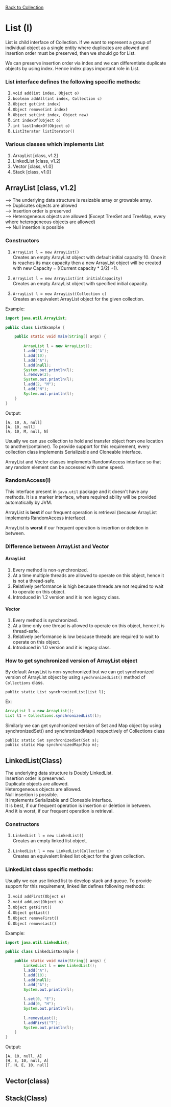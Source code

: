 [Back to Collection](../README.md)

# List (I)

List is child interface of Collection. If we want to represent a group of individual object as a single entity where duplicates are allowed and insertion order must be preserved, then we should go for List.

We can preserve insertion order via index and we can differentiate duplicate objects by using index. Hence index plays important role in List.

### List interface defines the following specific methods:<br>
1. `void add(int index, Object o)` <br>
2. `boolean addAll(int index, Collection c)` <br>
3. `Object get(int index)` <br>
4. `Object remove(int index)` <br>
5. `Object set(int index, Object new)`
6. `int indexOf(Object o)` <br>
7. `int lastIndexOf(Object o)` <br>
8. `ListIterator listIterator()`

### Various classes which implements List
1. ArrayList [class, v1.2]
2. LinkedList [class, v1.2]
3. Vector [class, v1.0]
4. Stack [class, v1.0]

## ArrayList [class, v1.2]

--> The underlying data structure is resizable array or growable array.<br>
--> Duplicates objects are allowed <br>
--> Insertion order is preserved <br>
--> Heterogeneous objects are allowed (Except TreeSet and TreeMap, every where heterogeneous objects are allowed)<br>
--> Null insertion is possible


### Constructors
1. `ArrayList l = new ArrayList()`<br>
Creates an empty ArrayList object with default initial capacity 10. Once it is reaches its max capacity then a new ArrayList object will be created with new Capacity = ((Current capacity * 3/2) +1).

2. `ArrayList l = new ArrayList(int initialCapacity)`<br>
Creates an empty ArrayList object with specified initial capacity.

3. `ArrayList l = new ArrayList(Collection c)` <br>
Creates an equivalent ArrayList object for the given collection.

Example:

```java
import java.util.ArrayList;

public class ListExample {

	public static void main(String[] args) {
		
		ArrayList l = new ArrayList();
		l.add("A");
		l.add(10);
		l.add("A");
		l.add(null);
		System.out.println(l);
		l.remove(2);
		System.out.println(l);
		l.add(2, "M");
		l.add("N");
		System.out.println(l);
	}
}
```

Output:

```
[A, 10, A, null]
[A, 10, null]
[A, 10, M, null, N]
```

Usually we can use collection to hold and transfer object from one location to another(container). To provide support for this requirement, every collection class implements Serializable and Cloneable interface.

ArrayList and Vector classes implements RandomAccess interface so that any random element can be accessed with same speed.

### RandomAccess(I)
This interface present in `java.util` package and it doesn't have any methods. It is a marker interface, where required ability will be provided automatically by JVM.

ArrayList is **best** if our frequent operation is retrieval (because ArrayList implements RandomAccess interface).

ArrayList is **worst** if our frequent operation is insertion or deletion in between.

### Difference between ArrayList and Vector
#### ArrayList
1. Every method is non-synchronized.
2. At a time multiple threads are allowed to operate on this object, hence it is not a thread-safe.
3. Relatively performance is high because threads are not required to wait to operate on this object.
4. Introduced in 1.2 version and it is non legacy class.

#### Vector
1. Every method is synchronized.
2. At a time only one thread is allowed to operate on this object, hence it is thread-safe.
3. Relatively performance is low because threads are required to wait to operate on this object.
4. Introduced in 1.0 version and it is legacy class.



### How to get synchronized version of ArrayList object
By default ArrayList is non-synchronized but we can get synchronized version of ArrayList object by using `synchronizedList()` method of `Collections` class.

`public static List synchronizedList(List l);`

Ex:

```java
ArrayList l = new ArrayList();
List l1 = Collections.synchronizedList(l);
```

Similarly we can get synchronized version of Set and Map object by using synchronizedSet() and synchronizedMap() respectively of Collections class

`public static Set synchronizedSet(Set s);`<br>
`public static Map synchronizedMap(Map m);`

## LinkedList(Class)
The underlying data structure is Doubly LinkedList.  <br>
Insertion order is preserved. <br>
Duplicate objects are allowed. <br>
Heterogeneous objects are allowed. <br>
Null insertion is possible. <br>
It implements Serializable and Cloneable interface. <br>
It is best, if our frequent operation is insertion or deletion in between. <br>
And it is worst, if our frequent operation is retrieval.

### Constructors
1. `LinkedList l = new LinkedList()`<br>
Creates an empty linked list object.

2. `LinkedList l = new LinkedList(Collection c)` <br>
Creates an equivalent linked list object for the given collection.

### LinkedList class specific methods:
Usually we can use linked list to develop stack and queue. To provide support for this requirement, linked list defines following methods:<br>
1. `void addFirst(Object o)`
2. `void addLast(Object o)`
3. `Object getFirst()`
4. `Object getLast()`
5. `Object removeFirst()`
6. `Object removeLast()`

Example:

```java
import java.util.LinkedList;

public class LinkedListExample {

	public static void main(String[] args) {
		LinkedList l = new LinkedList();
		l.add("A");
		l.add(10);
		l.add(null);
		l.add("A");
		System.out.println(l);
		
		l.set(0, "E");
		l.add(0, "H");
		System.out.println(l);
		
		l.removeLast();
		l.addFirst("T");
		System.out.println(l);
	}
}
```
Output:

```
[A, 10, null, A]
[H, E, 10, null, A]
[T, H, E, 10, null]
```


## Vector(class)

## Stack(Class)